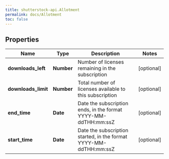 ```yaml
---
title: shutterstock-api.Allotment
permalink: docs/Allotment
toc: false
---
```




## Properties

Name | Type | Description | Notes
------------ | ------------- | ------------- | -------------
**downloads_left** | **Number** | Number of licenses remaining in the subscription | [optional] 
**downloads_limit** | **Number** | Total number of licenses available to this subscription | [optional] 
**end_time** | **Date** | Date the subscription ends, in the format YYYY-MM-ddTHH:mm:ssZ | [optional] 
**start_time** | **Date** | Date the subscription started, in the format YYYY-MM-ddTHH:mm:ssZ | [optional] 


